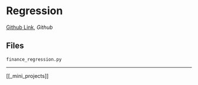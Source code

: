 # Regression

[Github Link](https://github.com/udacity/ud120-projects/tree/master/regression), _Github_

## Files

`finance_regression.py`

---

[[_mini_projects]]
